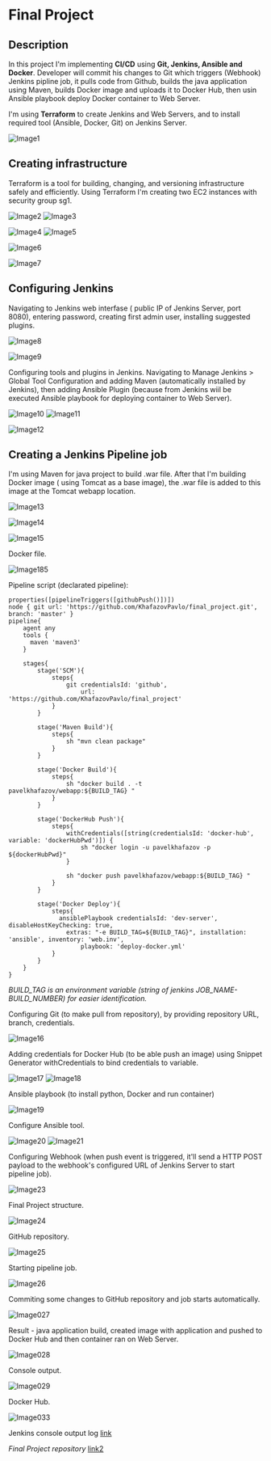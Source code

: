 # Final Project

## Description

In this project I'm implementing **CI/CD** using **Git, Jenkins, Ansible and Docker**. Developer will commit his changes to Git which triggers (Webhook) Jenkins pipline job, it pulls code from Github, builds the java application using Maven, builds Docker image and uploads it to Docker Hub, then usin Ansible playbook deploy Docker container to Web Server.

I'm using **Terraform** to create Jenkins and Web Servers, and to install required tool (Ansible, Docker, Git) on Jenkins Server.

![Image1](screenshots/p1.png "schema")

## Creating infrastructure

Terraform is a tool for building, changing, and versioning infrastructure safely and efficiently. Using Terraform I'm creating two EC2 instances with security group sg1.

![Image2](screenshots/039.png "2")
![Image3](screenshots/037.png "3")

![Image4](screenshots/042.png "4")
![Image5](screenshots/041.png "5")

![Image6](screenshots/002.png "6")

![Image7](screenshots/003a.jpg "7")

## Configuring Jenkins

Navigating to Jenkins web interfase ( public IP of Jenkins Server, port 8080), entering password, creating first admin user, installing suggested plugins.

![Image8](screenshots/004a.jpg "8")

![Image9](screenshots/009.png "9")

Configuring tools and plugins in Jenkins. Navigating to Manage Jenkins > Global Tool Configuration and adding Maven (automatically installed by Jenkins), then adding Ansible Plugin (because from Jenkins wiil be executed Ansible playbook for deploying container to Web Server). 

![Image10](screenshots/010.png "10")
![Image11](screenshots/012.png "11")

![Image12](screenshots/011.png "12")

## Creating a Jenkins Pipeline job

I'm using Maven for java project to build .war file. After that I'm building Docker image ( using Tomcat as a base image), the .war file is added to this image at the Tomcat webapp location. 

![Image13](screenshots/014.png "13")

![Image14](screenshots/028.png "14")

![Image15](screenshots/029.png "15")

Docker file.

![Image185](screenshots/185.png "dockerfile")

Pipeline script (declarated pipeline):

```
properties([pipelineTriggers([githubPush()])])
node { git url: 'https://github.com/KhafazovPavlo/final_project.git', branch: 'master' }
pipeline{
    agent any
    tools {
      maven 'maven3'
    }
   
    stages{
        stage('SCM'){
            steps{
                git credentialsId: 'github', 
                    url: 'https://github.com/KhafazovPavlo/final_project'
            }
        }
        
        stage('Maven Build'){
            steps{
                sh "mvn clean package"
            }
        }
        
        stage('Docker Build'){
            steps{
                sh "docker build . -t pavelkhafazov/webapp:${BUILD_TAG} "
            }
        }
        
        stage('DockerHub Push'){
            steps{
                withCredentials([string(credentialsId: 'docker-hub', variable: 'dockerHubPwd')]) {
                    sh "docker login -u pavelkhafazov -p ${dockerHubPwd}"
                }
                
                sh "docker push pavelkhafazov/webapp:${BUILD_TAG} "
            }
        }
        
        stage('Docker Deploy'){
            steps{
              ansiblePlaybook credentialsId: 'dev-server', disableHostKeyChecking: true, 
                extras: "-e BUILD_TAG=${BUILD_TAG}", installation: 'ansible', inventory: 'web.inv', 
                    playbook: 'deploy-docker.yml'
            }
        }
    }
}
```
_BUILD_TAG is an environment variable (string of jenkins JOB_NAME-BUILD_NUMBER) for easier identification._

Configuring Git (to make pull from repository), by providing repository URL, branch, credentials.

![Image16](screenshots/016.png "16")

Adding credentials for Docker Hub (to be able push an image) using Snippet Generator withCredentials to bind credentials to variable.

![Image17](screenshots/017.png "17")
![Image18](screenshots/018.png "18")

Ansible playbook (to install python, Docker and run container)

![Image19](screenshots/086.png "19")

Configure Ansible tool.

![Image20](screenshots/022.png "21")
![Image21](screenshots/021.png "22")

Configuring Webhook (when push event is triggered, it'll send a HTTP POST payload to the webhook's configured URL of Jenkins Server to start pipeline job).

![Image23](screenshots/023.png "23")

Final Project structure.

![Image24](screenshots/043.png "24")

GitHub repository.

![Image25](screenshots/013.png "25")

Starting pipeline job.

![Image26](screenshots/023.png "26")

Commiting some changes to GitHub repository and job starts automatically.

![Image027](screenshots/026.png "27")

Result - java application build, created image with application and pushed to Docker Hub and then container ran on Web Server.

![Image028](screenshots/024.png "28")

Console output.

![Image029](screenshots/030.png "29")

Docker Hub.

![Image033](screenshots/033.png "33")

Jenkins console output log [link](jenkins_log.txt)

*Final Project repository* [link2](https://github.com/KhafazovPavlo/final_project)



















